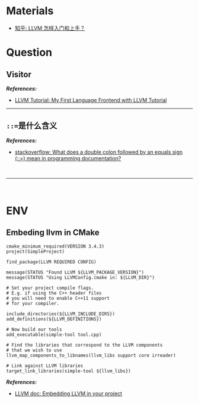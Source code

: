 # Materials

- [知乎: LLVM 怎样入门和上手？](https://www.zhihu.com/question/20236606)

# Question

## Visitor

**_References:_**

- [LLVM Tutorial: My First Language Frontend with LLVM Tutorial](http://llvm.org/docs/tutorial/MyFirstLanguageFrontend/index.html)

---

## `::=`是什么含义

**_References:_**

- [stackoverflow: What does a double colon followed by an equals sign (::=) mean in programming documentation?](https://stackoverflow.com/questions/9196066/what-does-a-double-colon-followed-by-an-equals-sign-mean-in-programming-do)

<!--  -->
<br>

---

<br>
<!--  -->

# ENV

## Embeding llvm in CMake

```shell
cmake_minimum_required(VERSION 3.4.3)
project(SimpleProject)

find_package(LLVM REQUIRED CONFIG)

message(STATUS "Found LLVM ${LLVM_PACKAGE_VERSION}")
message(STATUS "Using LLVMConfig.cmake in: ${LLVM_DIR}")

# Set your project compile flags.
# E.g. if using the C++ header files
# you will need to enable C++11 support
# for your compiler.

include_directories(${LLVM_INCLUDE_DIRS})
add_definitions(${LLVM_DEFINITIONS})

# Now build our tools
add_executable(simple-tool tool.cpp)

# Find the libraries that correspond to the LLVM components
# that we wish to use
llvm_map_components_to_libnames(llvm_libs support core irreader)

# Link against LLVM libraries
target_link_libraries(simple-tool ${llvm_libs})
```

**_References:_**

- [LLVM doc: Embedding LLVM in your project](https://llvm.org/docs/CMake.html#embedding-llvm-in-your-project)
